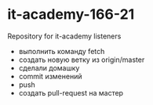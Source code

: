 # it-academy-166-21
Repository for it-academy listeners


- выполнить команду fetch
- создать новую ветку из origin/master
- сделали домашку
- commit изменений
- push
- создать pull-request на мастер